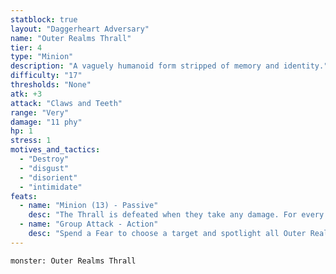 ```yaml
---
statblock: true
layout: "Daggerheart Adversary"
name: "Outer Realms Thrall"
tier: 4
type: "Minion"
description: "A vaguely humanoid form stripped of memory and identity."
difficulty: "17"
thresholds: "None"
atk: +3
attack: "Claws and Teeth"
range: "Very"
damage: "11 phy"
hp: 1
stress: 1
motives_and_tactics:
  - "Destroy"
  - "disgust"
  - "disorient"
  - "intimidate"
feats:
  - name: "Minion (13) - Passive"
    desc: "The Thrall is defeated when they take any damage. For every 13 damage a PC deals to the Thrall, defeat an additional Minion within range the attack would succeed against."
  - name: "Group Attack - Action"
    desc: "Spend a Fear to choose a target and spotlight all Outer Realm Thralls within Close range of them. Those Minions move into Melee range of the target and make one shared attack roll. On a success, they deal 11 physical damage each. Combine this damage."
---
```


```statblock
monster: Outer Realms Thrall
```